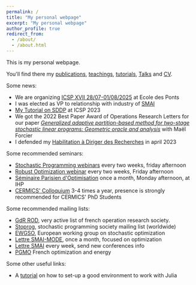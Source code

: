 ```yaml
---
permalink: /
title: "My personal webpage"
excerpt: "My personal webpage"
author_profile: true
redirect_from: 
  - /about/
  - /about.html
---
```


This is my personal webpage.

You'll find there my [publications](https://leclere.github.io/publications/), [teachings](https://leclere.github.io/teaching/), [tutorials](https://leclere.github.io/tutorials/), [Talks](https://leclere.github.io/talks/) and [CV](https://leclere.github.io/cv/).

Some news:

<!-- - We have an open [2 years post-doc opportunity](https://cermics-lab.enpc.fr/cauchy-fellowship/). Please reach out if you are interested! -->
- We are organizing [ICSP XVII 28/07-01/08/2025](https://www.icsp2025.org/) at Ecole des Ponts
- I was elected as VP to relationship with industry of [SMAI](http://smai.emath.fr/)
- [My Tutorial on SDDP](https://leclere.github.io/talks/SDDP) at ICSP 2023 
- We got the 2022 Best Paper Award of Operations Research Letters for our paper [*Generalized adaptive partition-based method for two-stage stochastic linear programs: Geometric oracle and analysis*](https://leclere.github.io/publication/2021-GAPM) with Maël Forcier
- I defended my [Habilitation à Diriger des Recherches](https://leclere.github.io/files/hdr.pdf) in april 2023

Some recommended seminars:
- [Stochastic Programming webinars](https://sites.google.com/view/sps-seminar-series/home?authuser=0) every two weeks, friday afternoon
- [Robust Optimization webinar](https://sites.google.com/view/row-series/home) every two weeks, Friday afternoon
- [Séminaire Parisien d'Optimisation](https://sites.google.com/site/spoihp/) once a month, Monday afternoon, at IHP
- [CERMICS' Colloquium](https://cermics-lab.enpc.fr/seminaires/colloquium-du-cermics/) 3-4 times a year, presence is strongly recommended for CERMICS' PhD Students

Some recommended mailing lists:
- [GdR ROD](http://gdrro.lip6.fr/?q=node/24), very active list of french operation research society. 
- [Stoprog](https://stoprog.org/mailman/listinfo/stoprog), stochastic programming society mailing list (worldwide)
- [EWGSO](https://www.mii.lt/ewgso/index.php?page,members.en), European working group on stochastic optimization
- [Lettre SMAI-MODE](http://smai.emath.fr/spip.php?article343&lang=fr), once a month, focused on optimization
- [Lettre SMAI](http://smai.emath.fr/base/adhesions_web/) every week, send new conferences info
- [PGMO](https://listes.mathrice.fr/math.cnrs.fr/subscribe/pgmo-diffusion) French optimization and energy


Some other useful links:
- A [tutorial](https://modernjuliaworkflows.github.io/) on how to set-up a good environment to work with Julia
